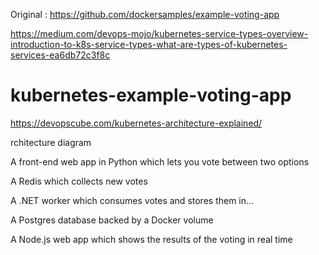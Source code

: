 Original : https://github.com/dockersamples/example-voting-app

https://medium.com/devops-mojo/kubernetes-service-types-overview-introduction-to-k8s-service-types-what-are-types-of-kubernetes-services-ea6db72c3f8c

# kubernetes-example-voting-app

https://devopscube.com/kubernetes-architecture-explained/


rchitecture diagram

A front-end web app in Python which lets you vote between two options

A Redis which collects new votes

A .NET worker which consumes votes and stores them in…

A Postgres database backed by a Docker volume

A Node.js web app which shows the results of the voting in real time
